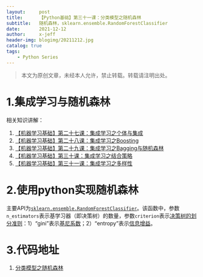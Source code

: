 ```yaml
---
layout:     post
title:      【Python基础】第三十一课：分类模型之随机森林
subtitle:   随机森林，sklearn.ensemble.RandomForestClassifier
date:       2021-12-12
author:     x-jeff
header-img: blogimg/20211212.jpg
catalog: true
tags:
    - Python Series
---
```

>本文为原创文章，未经本人允许，禁止转载。转载请注明出处。

# 1.集成学习与随机森林

相关知识讲解：

1. [【机器学习基础】第二十七课：集成学习之个体与集成](http://shichaoxin.com/2021/10/12/机器学习基础-第二十七课-集成学习之个体与集成/)
2. [【机器学习基础】第二十八课：集成学习之Boosting](http://shichaoxin.com/2021/11/01/机器学习基础-第二十八课-集成学习之Boosting/)
3. [【机器学习基础】第二十九课：集成学习之Bagging与随机森林](http://shichaoxin.com/2021/11/09/机器学习基础-第二十九课-集成学习之Bagging与随机森林/)
4. [【机器学习基础】第三十课：集成学习之结合策略](http://shichaoxin.com/2021/11/24/机器学习基础-第三十课-集成学习之结合策略/)
5. [【机器学习基础】第三十一课：集成学习之多样性](http://shichaoxin.com/2021/12/08/机器学习基础-第三十一课-集成学习之多样性/)

# 2.使用python实现随机森林

主要API为[`sklearn.ensemble.RandomForestClassifier`](https://scikit-learn.org/stable/modules/generated/sklearn.ensemble.RandomForestClassifier.html#sklearn-ensemble-randomforestclassifier)。该函数中，参数`n_estimators`表示基学习器（即决策树）的数量，参数`criterion`表示[决策树的划分准则](http://shichaoxin.com/2020/03/17/机器学习基础-第十二课-决策树的划分选择/)：1）“gini”表示[基尼系数](http://shichaoxin.com/2020/03/17/机器学习基础-第十二课-决策树的划分选择/#4基尼指数)；2）“entropy”表示[信息增益](http://shichaoxin.com/2020/03/17/机器学习基础-第十二课-决策树的划分选择/#2信息增益)。

# 3.代码地址

1. [分类模型之随机森林](https://github.com/x-jeff/Python_Code_Demo/tree/master/Demo31)